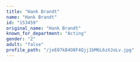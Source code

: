 ```yaml
---
title: "Hank Brandt"
name: "Hank Brandt"
id: "153459"
original_name: "Hank Brandt"
known_for_department: "Acting"
gender: "2"
adult: "false"
profile_path: "/jeE07kB4O8F4Qjj1bM6L6zXJoLv.jpg"
---
```

